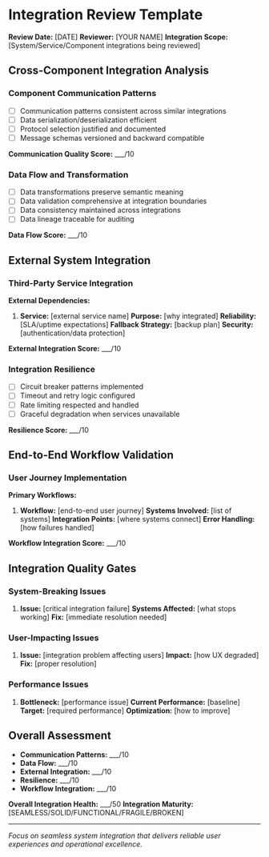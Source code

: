 # Integration Review Template

**Review Date:** [DATE]
**Reviewer:** [YOUR NAME]
**Integration Scope:** [System/Service/Component integrations being reviewed]

## Cross-Component Integration Analysis

### Component Communication Patterns

- [ ] Communication patterns consistent across similar integrations
- [ ] Data serialization/deserialization efficient
- [ ] Protocol selection justified and documented
- [ ] Message schemas versioned and backward compatible

**Communication Quality Score:** \_\_\_/10

### Data Flow and Transformation

- [ ] Data transformations preserve semantic meaning
- [ ] Data validation comprehensive at integration boundaries
- [ ] Data consistency maintained across integrations
- [ ] Data lineage traceable for auditing

**Data Flow Score:** \_\_\_/10

## External System Integration

### Third-Party Service Integration

**External Dependencies:**

1. **Service:** [external service name]
   **Purpose:** [why integrated]
   **Reliability:** [SLA/uptime expectations]
   **Fallback Strategy:** [backup plan]
   **Security:** [authentication/data protection]

**External Integration Score:** \_\_\_/10

### Integration Resilience

- [ ] Circuit breaker patterns implemented
- [ ] Timeout and retry logic configured
- [ ] Rate limiting respected and handled
- [ ] Graceful degradation when services unavailable

**Resilience Score:** \_\_\_/10

## End-to-End Workflow Validation

### User Journey Implementation

**Primary Workflows:**

1. **Workflow:** [end-to-end user journey]
   **Systems Involved:** [list of systems]
   **Integration Points:** [where systems connect]
   **Error Handling:** [how failures handled]

**Workflow Integration Score:** \_\_\_/10

## Integration Quality Gates

### System-Breaking Issues

1. **Issue:** [critical integration failure]
   **Systems Affected:** [what stops working]
   **Fix:** [immediate resolution needed]

### User-Impacting Issues

1. **Issue:** [integration problem affecting users]
   **Impact:** [how UX degraded]
   **Fix:** [proper resolution]

### Performance Issues

1. **Bottleneck:** [performance issue]
   **Current Performance:** [baseline]
   **Target:** [required performance]
   **Optimization:** [how to improve]

## Overall Assessment

- **Communication Patterns:** \_\_\_/10
- **Data Flow:** \_\_\_/10
- **External Integration:** \_\_\_/10
- **Resilience:** \_\_\_/10
- **Workflow Integration:** \_\_\_/10

**Overall Integration Health:** \_\_\_/50
**Integration Maturity:** [SEAMLESS/SOLID/FUNCTIONAL/FRAGILE/BROKEN]

---

_Focus on seamless system integration that delivers reliable user experiences and operational excellence._
